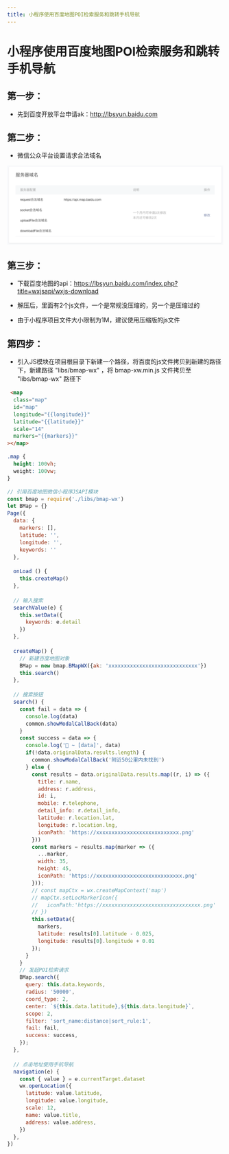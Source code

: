 ```yaml
---
title: 小程序使用百度地图POI检索服务和跳转手机导航
---
```


# 小程序使用百度地图POI检索服务和跳转手机导航

##  第一步：
  - 先到百度开放平台申请ak：http://lbsyun.baidu.com

##  第二步：
  - 微信公众平台设置请求合法域名

 ![](/小程序/设置请求合法域名.png)

 ##  第三步：
  - 下载百度地图的api：https://lbsyun.baidu.com/index.php?title=wxjsapi/wxjs-download

  - 解压后，里面有2个js文件，一个是常规没压缩的，另一个是压缩过的

  - 由于小程序项目文件大小限制为1M，建议使用压缩版的js文件

##  第四步：
  - 引入JS模块在项目根目录下新建一个路径，将百度的js文件拷贝到新建的路径下，新建路径 "libs/bmap-wx" ，将 bmap-xw.min.js 文件拷贝至 "libs/bmap-wx" 路径下

```html
 <map
  class="map"
  id="map"
  longitude="{{longitude}}"
  latitude="{{latitude}}"
  scale="14"
  markers="{{markers}}"
></map>
```

```css
.map {
  height: 100vh;
  weight: 100vw;
}
```


```js
// 引用百度地图微信小程序JSAPI模块
const bmap = require('./libs/bmap-wx')
let BMap = {}
Page({
  data: {
    markers: [],
    latitude: '',
    longitude: '',
    keywords: ''
  },

  onLoad () {
    this.createMap()
  },

  // 输入搜索
  searchValue(e) {
    this.setData({
      keywords: e.detail
    })
  },

  createMap() {
    // 新建百度地图对象
    BMap = new bmap.BMapWX({ak: 'xxxxxxxxxxxxxxxxxxxxxxxxxxxxx'})
    this.search()
  },

  // 搜索按钮
  search() {
    const fail = data => {
      console.log(data)
      common.showModalCallBack(data)
    }
    const success = data => {
      console.log('🚀 ~ [data]', data)
      if(!data.originalData.results.length) {
        common.showModalCallBack('附近50公里内未找到')
      } else {
        const results = data.originalData.results.map((r, i) => ({
          title: r.name,
          address: r.address,
          id: i,
          mobile: r.telephone,
          detail_info: r.detail_info,
          latitude: r.location.lat,
          longitude: r.location.lng,
          iconPath: 'https://xxxxxxxxxxxxxxxxxxxxxxxxxxx.png'
        }))
        const markers = results.map(marker => ({
          ...marker,
          width: 35,
          height: 45,
          iconPath: 'https://xxxxxxxxxxxxxxxxxxxxxxxxxxxx.png'
        }));
        // const mapCtx = wx.createMapContext('map')
        // mapCtx.setLocMarkerIcon({
        //   iconPath:'https://xxxxxxxxxxxxxxxxxxxxxxxxxxxxxxxx.png'
        // })
        this.setData({
          markers,
          latitude: results[0].latitude - 0.025,
          longitude: results[0].longitude + 0.01
        });
      }
    }
    // 发起POI检索请求
    BMap.search({
      query: this.data.keywords,
      radius: '50000',
      coord_type: 2,
      center: `${this.data.latitude},${this.data.longitude}`,
      scope: 2,
      filter: 'sort_name:distance|sort_rule:1',
      fail: fail,
      success: success,
    });
  },

  // 点击地址使用手机导航
  navigation(e) {
    const { value } = e.currentTarget.dataset
    wx.openLocation({
      latitude: value.latitude,
      longitude: value.longitude,
      scale: 12,
      name: value.title,
      address: value.address,
    })
  },
})
```
